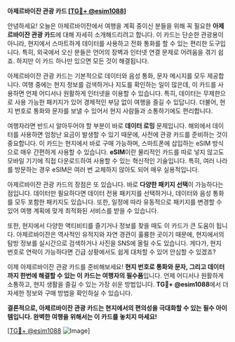 **아제르바이잔 관광 카드 [[TG💪+ @esim1088](https://t.me/s/esim1088)]**

안녕하세요! 오늘은 아제르바이잔에서 여행을 계획 중이신 분들을 위해 꼭 필요한 **아제르바이잔 관광 카드**에 대해 자세히 소개해드리려고 합니다. 이 카드는 단순한 관광용이 아니라, 현지에서 스마트하게 데이터를 사용하고 전화 통화를 할 수 있는 편리한 도구입니다. 특히, 외국에서 오신 분들은 언어의 장벽과 인터넷 연결 문제로 어려움을 겪기 쉽죠. 하지만 이 카드 하나만 있으면 모든 것이 해결됩니다.

아제르바이잔 관광 카드는 기본적으로 데이터와 음성 통화, 문자 메시지를 모두 제공합니다. 여행 중에는 현지 정보를 검색하거나 지도를 확인하는 일이 많은데, 이 카드를 사용하면 언제 어디서나 원활하게 인터넷을 이용할 수 있습니다. 특히, 데이터는 무제한으로 사용 가능한 패키지가 있어 경제적인 부담 없이 여행을 즐길 수 있답니다. 더불어, 현지 번호로 통화와 문자를 보낼 수 있어서 현지 사람들과 소통하기에도 편리합니다.

여행자라면 반드시 알아두어야 할 부분이 바로 **데이터 로밍** 문제입니다. 해외에서 데이터를 사용하면 엄청난 요금이 발생할 수 있기 때문에, 사전에 관광 카드를 준비하는 것이 중요합니다. 이 카드는 현지에서 바로 구매 가능하며, 스마트폰에 삽입하는 eSIM 방식으로 매우 간편하게 사용할 수 있습니다. **eSIM**이란 물리적인 카드를 따로 넣지 않고도 모바일 기기에 직접 다운로드하여 사용할 수 있는 혁신적인 기술입니다. 특히, 여러 나라를 방문하는 경우 eSIM은 여러 번 교체하지 않아도 되어 매우 실용적입니다.

아제르바이잔 관광 카드의 장점은 또 있습니다. 바로 **다양한 패키지 선택**이 가능하다는 점입니다. 데이터만 필요하다면 데이터 전용 패키지를 선택하거나, 데이터와 음성 통화를 모두 포함한 패키지도 있습니다. 또한, 일정에 따라 유동적으로 패키지를 변경할 수 있어 여행 계획에 맞게 최적화된 서비스를 받을 수 있습니다.

또한, 현지에서 다양한 액티비티를 즐기거나 정보를 찾을 때도 이 카드가 큰 도움이 됩니다. 아제르바이잔은 역사적인 유적지와 자연 경관이 훌륭한 곳이기 때문에, 현지에서의 탐방 정보를 실시간으로 검색하거나 사진을 SNS에 올릴 수도 있습니다. 게다가, 현지 번호로 연락이 가능하다면 긴급 상황에서도 쉽게 대처할 수 있어 안심할 수 있겠죠?

이제 아제르바이잔 관광 카드를 준비해보세요! **현지 번호로 통화와 문자, 그리고 데이터까지 한번에 해결할 수 있는 이 카드는 여행자의 필수품**입니다. 언제 어디서나 원활하게 소통하고, 현지 생활을 즐길 수 있는 가장 쉬운 방법입니다. **TG💪+ @esim1088**에서 더 자세한 정보와 구매 방법을 확인하실 수 있습니다.

**결론적으로, 아제르바이잔 관광 카드는 현지에서의 편의성을 극대화할 수 있는 필수 아이템입니다. 완벽한 여행을 위해서는 이 카드를 놓치지 마세요!**

[[TG💪+ @esim1088](https://t.me/s/esim1088) ![Image](https://i.postimg.cc/Y0z9fWf4/image.png)]